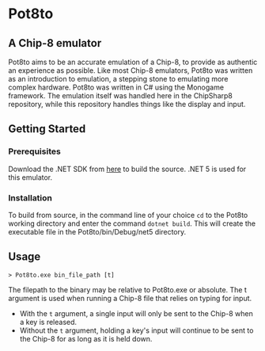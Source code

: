 # Pot8to
## A Chip-8 emulator
Pot8to aims to be an accurate emulation of a Chip-8, to provide as authentic an experience as possible. Like most Chip-8 emulators, Pot8to was written as an introduction to emulation, a stepping stone to emulating more complex hardware. Pot8to was written in C# using the Monogame framework. The emulation itself was handled here in the ChipSharp8 repository, while this repository handles things like the display and input.

## Getting Started

### Prerequisites
Download the .NET SDK from [here](https://dotnet.microsoft.com/download) to build the source. .NET 5 is used for this emulator.

### Installation
To build from source, in the command line of your choice `cd` to the Pot8to working directory and enter the command `dotnet build`. This will create the executable file in the Pot8to/bin/Debug/net5 directory.

## Usage
``> Pot8to.exe bin_file_path [t]``

The filepath to the binary may be relative to Pot8to.exe or absolute. The t argument is used when running a Chip-8 file that relies on typing for input.
* With the `t` argument, a single input will only be sent to the Chip-8 when a key is released.
* Without the `t` argument, holding a key's input will continue to be sent to the Chip-8 for as long as it is held down.
